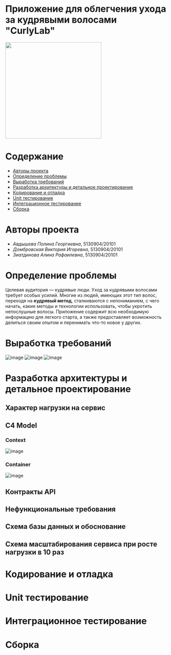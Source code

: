 # Приложение для облегчения ухода за кудрявыми волосами "CurlyLab"
<img src="https://github.com/laylawinxp/CurlyLabApp/blob/main/CurlyLab/app/src/main/res/drawable/logo_curly_lab.png" width="300" height="300">

# Содержание

- [Авторы проекта](#авторы-проекта)  
- [Определение проблемы](#определение-проблемы)  
- [Выработĸа требований](#выработка-требований)
- [Разработĸа архитеĸтуры и детальное проеĸтирование](#разработĸа-архитеĸтуры-и-детальное-проеĸтирование)  
- [Кодирование и отладĸа](#кодирование-и-отладĸа)  
- [Unit тестирование](#unit-тестирование)
- [Интеграционное тестирование](#интеграционное-тестирование)
- [Сборĸа](#сборĸа)

# Авторы проекта

* _Авдышева Полина Георгиевна_, 5130904/20101
* _Домбровская Виктория Игоревна_, 5130904/20101
* _Зиатдинова Алина Рафаилевна_, 5130904/20101

# Определение проблемы
Целевая аудитория — кудрявые люди. Уход за кудрявыми волосами требует особых усилий. Многие из людей, имеющих этот тип волос, переходя на **кудрявый метод**, сталкиваются с непониманием, с чего начать, какие методы и технологии использовать, чтобы укротить непослушные волосы. Приложение содержит всю необходимую информацию для легкого старта, а также предоставляет возможность делиться своим опытом и перенимать что-то новое у других. 

# Выработка требований
![image](https://github.com/user-attachments/assets/ecd5254b-f764-49a4-89d0-f4ec68d55635)
![image](https://github.com/user-attachments/assets/5869b740-bd81-493e-b98b-759d50f5bb2f)
![image](https://github.com/user-attachments/assets/faf8b39a-c904-4bf6-ae58-f546da4c2769)


# Разработĸа архитеĸтуры и детальное проеĸтирование
## Характер нагрузки на сервис
## C4 Model
### Context 
![image](https://github.com/user-attachments/assets/09ef9760-8a3e-4093-b1f8-02f68190459f)
### Container 
![image](https://github.com/user-attachments/assets/54665a94-9679-4dff-a22a-2f80391bd227)
## Контракты API
## Нефункциональные требования
## Схема базы данных и обоснование
## Схема масштабирования сервиса при росте нагрузĸи в 10 раз

# Кодирование и отладĸа

# Unit тестирование

# Интеграционное тестирование

# Сборĸа
